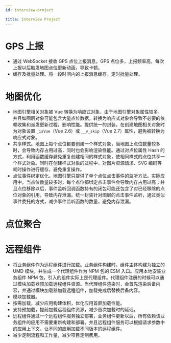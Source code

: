 ```yaml
---
id: interview-project

title: Interview Project
---
```


# GPS 上报

- 通过 WebSocket 接收 GPS 点位上报消息。GPS 点位多，上报频率高，每次上报以后触发地图点位更新动画，导致卡顿。
- 缓存及批量处理。将一段时间内的上报消息缓存，定时批量处理。

# 地图优化

- 地图引擎相关对象被 Vue 转换为响应式对象，由于地图引擎对象属性较多，并且如图层对象可能包含大量点位数据，转换为响应式对象会导致不必要的依赖收集和派发更新过程，影响性能。提供统一的封装，在创建地图相关对象时为对象设置 `_isVue`（Vue 2.6）或 `__v_skip`（Vue 2.7）属性，避免被转换为响应式对象。
- 共享样式。地图上每个点位都要创建一个样式对象，当地图上点位数量较多时，会导致内存占用过高，同时也会影响渲染性能。通过对点位属性 Hash 的方式，利用函数缓存避免重复创建相同的样式对象，使相同样式的点位共享一个样式对象。同时在创建样式对象的过程中，对图片资源请求、SVG 编码等耗时操作进行缓存，避免重复操作。
- 点位事件绑定优化。地图引擎只提供了单个点位点击事件的监听方法。实际应用中，当点位数量较多时，每个点位都绑定点击事件会导致内存占用过高；并且点位移除以后，事件监听回调函数持有的闭包可能还包含了对已经移除的点位对象的引用，导致内存泄漏。统一封装针对图层的点击事件监听，通过类似事件委托的方式，减少事件监听函数的数量，避免内存泄漏。

# 点位聚合

# 远程组件

- 将业务组件作为远程组件进行加载。业务组件构建时，组件主体构建为独立的 UMD 模块，并生成一个代理组件作为 NPM 包的 ESM 入口。应用本地安装业务组件 NPM 包，引入的组件实际上是代理组件。代理组件注册的时候可以通过模块加载器预加载远程组件资源。当代理组件渲染时，会首先渲染后备内容，并通过模块加载器加载远程组件，加载完成后替换后备内容。
- 模块加载器。
- 按需加载，减少应用构建体积，优化应用首屏加载性能。
- 支持预加载，提前加载远程组件资源，减少首次加载时的延迟。
- 远程组件通过一个远程组件服务独立部署，业务组件更新以后，所有依赖该业务组件的应用不需要重新构建和部署。并且远程组件服务可以根据请求参数中的应用上下文，让不同的应用加载不同版本的远程组件。
- 减少定制流程和工作量，减少项目定制费用。
